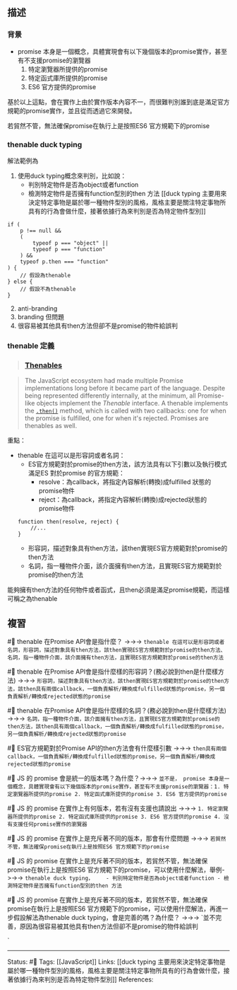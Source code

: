 ## 描述


### 背景


- promise 本身是一個概念，具體實現會有以下幾個版本的promise實作，甚至有不支援promise的瀏覽器
	1. 特定瀏覽器所提供的promise
	2. 特定函式庫所提供的promise
	3. ES6 官方提供的promise

基於以上這點，會在實作上由於實作版本內容不一，而很難判別誰到底是滿足官方規範的promise實作，並且從而透過它來開發。


若貿然不管，無法確保promise在執行上是按照ES6 官方規範下的promise




### thenable duck typing

解法範例為
1. 使用duck typing概念來判別，比如說：
	- 判別特定物件是否為object或者function
	- 檢測特定物件是否擁有function型別的then 方法
[[duck typing 主要用來決定特定事物是屬於哪一種物件型別的風格，風格主要是關注特定事物所具有的行為會做什麼，接著依據行為來判別是否為特定物件型別]]
```
if (
	p !== null && 
	(
		typeof p === "object" ||
		typeof p === "function"
	) &&
	typeof p.then === "function"
) {
	// 假設為thenable
} else {
	// 假設不為thenable
}
```
2. anti-branding
3. branding
但問題
1. 很容易被其他具有then方法但卻不是promise的物件給誤判


### thenable 定義

> ### [Thenables](https://developer.mozilla.org/en-US/docs/Web/JavaScript/Reference/Global_Objects/Promise#thenables)

> The JavaScript ecosystem had made multiple Promise implementations long before it became part of the language. Despite being represented differently internally, at the minimum, all Promise-like objects implement the _Thenable_ interface. A thenable implements the [`.then()`](https://developer.mozilla.org/en-US/docs/Web/JavaScript/Reference/Global_Objects/Promise/then) method, which is called with two callbacks: one for when the promise is fulfilled, one for when it's rejected. Promises are thenables as well.

重點：
- thenable 在這可以是形容詞或者名詞：
	- ES官方規範對於promise的then方法，該方法具有以下引數以及執行模式滿足ES 對於promise 的官方規範：
		- resolve：為callback，將指定內容解析(轉換)成fulfilled 狀態的promise物件
		- reject：為callback，將指定內容解析(轉換)成rejected狀態的promise物件
	```
	function then(resolve, reject) {
		//...
	}
	```
	- 形容詞，描述對象具有then方法，該then實現ES官方規範對於promise的then方法
	- 名詞，指一種物件介面，該介面擁有then方法，且實現ES官方規範對於promise的then方法

能夠擁有then方法的任何物件或者函式，且then必須是滿足promise規範，而這樣可稱之為thenable

## 複習

#🧠 thenable 在Promise API會是指什麼？ ->->-> `thenable 在這可以是形容詞或者名詞，形容詞，描述對象具有then方法，該then實現ES官方規範對於promise的then方法、名詞，指一種物件介面，該介面擁有then方法，且實現ES官方規範對於promise的then方法`
<!--SR:!2023-10-31,158,250-->

#🧠 thenable 在Promise API會是指什麼樣的形容詞？(務必說到then是什麼樣方法) ->->-> `形容詞，描述對象具有then方法，該then實現ES官方規範對於promise的then方法，該then具有兩個callback，一個負責解析/轉換成fulfilled狀態的promise，另一個負責解析/轉換成rejected狀態的promise`
<!--SR:!2023-05-08,49,250-->

#🧠 thenable 在Promise API會是指什麼樣的名詞？(務必說到then是什麼樣方法) ->->-> `名詞，指一種物件介面，該介面擁有then方法，且實現ES官方規範對於promise的then方法，該then具有兩個callback，一個負責解析/轉換成fulfilled狀態的promise，另一個負責解析/轉換成rejected狀態的promise`
<!--SR:!2023-06-07,23,230-->

#🧠 ES官方規範對於Promise API的then方法會有什麼樣引數 ->->-> `then具有兩個callback，一個負責解析/轉換成fulfilled狀態的promise，另一個負責解析/轉換成rejected狀態的promise`
<!--SR:!2023-05-28,64,250-->


#🧠 JS 的 promise 會是統一的版本嗎？為什麼？->->-> `並不是， promise 本身是一個概念，具體實現會有以下幾個版本的promise實作，甚至有不支援promise的瀏覽器：1. 特定瀏覽器所提供的promise 2. 特定函式庫所提供的promise 3. ES6 官方提供的promise`
<!--SR:!2023-05-29,78,250-->

#🧠 JS 的 promise 在實作上有何版本，若有沒有支援也請說出 ->->-> `1. 特定瀏覽器所提供的promise 2. 特定函式庫所提供的promise 3. ES6 官方提供的promise 4. 沒有支援任何promise實作的瀏覽器`
<!--SR:!2023-11-03,172,250-->



#🧠 JS 的 promise 在實作上是充斥著不同的版本，那會有什麼問題 ->->-> `若貿然不管，無法確保promise在執行上是按照ES6 官方規範下的promise`
<!--SR:!2023-08-28,132,250-->

#🧠 JS 的 promise 在實作上是充斥著不同的版本，若貿然不管，無法確保promise在執行上是按照ES6 官方規範下的promise，可以使用什麼解法，舉例->->-> `thenable duck typing，	- 判別特定物件是否為object或者function - 檢測特定物件是否擁有function型別的then 方法`
<!--SR:!2023-05-16,44,230-->

#🧠 JS 的 promise 在實作上是充斥著不同的版本，若貿然不管，無法確保promise在執行上是按照ES6 官方規範下的promise，可以使用什麼解法，再進一步假設解法為thenable duck typing，會是完善的嗎？為什麼？ ->->-> `並不完善，原因為很容易被其他具有then方法但卻不是promise的物件給誤判
<!--SR:!2023-06-18,34,230-->
`


---
Status: #🌱 
Tags:
[[JavaScript]]
Links:
[[duck typing 主要用來決定特定事物是屬於哪一種物件型別的風格，風格主要是關注特定事物所具有的行為會做什麼，接著依據行為來判別是否為特定物件型別]]
References: